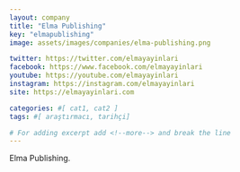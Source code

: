 ```yaml
---
layout: company
title: "Elma Publishing"
key: "elmapublishing"
image: assets/images/companies/elma-publishing.png

twitter: https://twitter.com/elmayayinlari
facebook: https://www.facebook.com/elmayayinlari
youtube: https://youtube.com/elmayayinlari
instagram: https://instagram.com/elmayayinlari
site: https://elmayayinlari.com

categories: #[ cat1, cat2 ]
tags: #[ araştırmacı, tarihçi]

# For adding excerpt add <!--more--> and break the line
---
```

Elma Publishing.